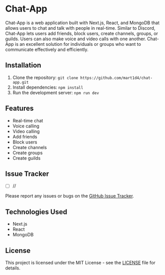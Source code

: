 # Chat-App

Chat-App is a web application built with Next.js, React, and MongoDB that allows users to chat and talk with people in real-time. Similar to Discord, Chat-App lets users add friends, block users, create channels, groups, or guilds. Users can also make voice and video calls with one another. Chat-App is an excellent solution for individuals or groups who want to communicate effectively and efficiently.

## Installation

1. Clone the repository: `git clone https://github.com/mart1d4/chat-app.git`
2. Install dependencies: `npm install`
3. Run the development server: `npm run dev`

## Features

- Real-time chat
- Voice calling
- Video calling
- Add friends
- Block users
- Create channels
- Create groups
- Create guilds

## Issue Tracker

-[ ] //

Please report any issues or bugs on the [GitHub Issue Tracker](https://github.com/mart1d4/chat-app/issues).

## Technologies Used

- Next.js
- React
- MongoDB

## License

This project is licensed under the MIT License - see the [LICENSE](LICENSE) file for details.
